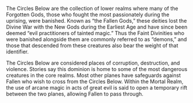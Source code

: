 The Circles Below are the collection of lower realms where many of the Forgotten Gods, those who fought the most passionately during the uprising, were banished. Known as “the Fallen Gods,” these deities lost the Divine War with the New Gods during the Earliest Age and have since been deemed “evil practitioners of tainted magic.” Thus the Faint Divinities who were banished alongside them are commonly referred to as “demons,” and those that descended from these creatures also bear the weight of that identifier.

The Circles Below are considered places of corruption, destruction, and violence. Stories say this dominion is home to some of the most dangerous creatures in the core realms. Most other planes have safeguards against Fallen who wish to cross from the Circles Below. Within the Mortal Realm, the use of arcane magic in acts of great evil is said to open a temporary rift between the two planes, allowing Fallen to pass through.